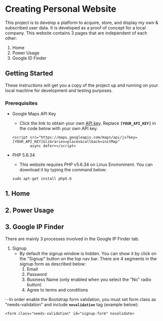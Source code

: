 # Creating Personal Website
This project is to develop a platform to acquire, store, and display my own & subscribed user data. It is developed as a proof of concept for a local company.
This website contains 3 pages that are independent of each other:
1. Home
2. Power Usage
3. Google ID Finder

## Getting Started
These instructions will get you a copy of the project up and running on your local machine for development and testing purposes.

### Prerequisites
- Google Maps API Key
    - Click the link to obtain your own [API key](https://developers.google.com/maps/documentation/javascript/get-api-key).
    Replace **`[YOUR_API_KEY]`** in the code below with your own API key.
    ```
    <script src="https://maps.googleapis.com/maps/api/js?key=[YOUR_API_KEY]&libraries=places&callback=initMap"
            async defer></script>
    ```

- PHP 5.6.34
    - This website requires PHP v5.6.34 on Linux Environment. You can download it by typing the command below:
    ```
    sudo apt-get install php5.6
    ```

## 1. Home
## 2. Power Usage
## 3. Google IP Finder
There are mainly 3 processes involved in the Google IP Finder tab.
1. Signup
    - By default the signup window is hidden. You can show it by click on the "Signup" button on the top nav bar.
    There are 4 segments in the signup form as described below:
        1. Email
        2. Password
        3. Business Name (only enabled when you select the "No" radio button)
        4. Agree to terms and conditions
    
⋅⋅⋅In order enable the Bootstrap form validation, you must set form class as "needs-validation" and include **`novalidation`** tag (example below):
```
<form class="needs-validation" id="signup-form" novalidate>
```
